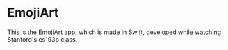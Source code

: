 # EmojiArt
 This is the EmojiArt app, which is made in Swift, developed while watching Stanford's cs193p class.
